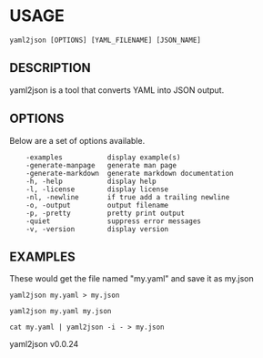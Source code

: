 
# USAGE

	yaml2json [OPTIONS] [YAML_FILENAME] [JSON_NAME]

## DESCRIPTION


yaml2json is a tool that converts YAML into JSON output.


## OPTIONS

Below are a set of options available.

```
    -examples           display example(s)
    -generate-manpage   generate man page
    -generate-markdown  generate markdown documentation
    -h, -help           display help
    -l, -license        display license
    -nl, -newline       if true add a trailing newline
    -o, -output         output filename
    -p, -pretty         pretty print output
    -quiet              suppress error messages
    -v, -version        display version
```


## EXAMPLES


These would get the file named "my.yaml" and save it as my.json

    yaml2json my.yaml > my.json

    yaml2json my.yaml my.json

	cat my.yaml | yaml2json -i - > my.json


yaml2json v0.0.24
